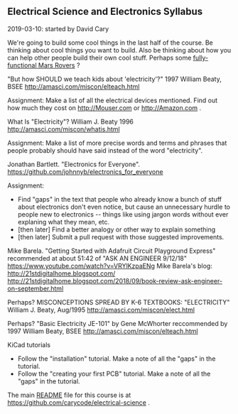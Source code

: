 
## Electrical Science and Electronics Syllabus
2019-03-10: started by David Cary


We're going to build some cool things in the last half of the course.
Be thinking about cool things you want to build.
Also be thinking about how you can help other people build their own cool stuff.
Perhaps some
[fully-functional Mars Rovers](http://beatty-robotics.com/about-us-ii/) ?


"But how SHOULD we teach kids about 'electricity'?"
1997 William Beaty, BSEE
http://amasci.com/miscon/elteach.html

Assignment:
Make a list of all the electrical devices mentioned.
Find out how much they cost on http://Mouser.com or http://Amazon.com .


What Is "Electricity"?
William J. Beaty 
1996
http://amasci.com/miscon/whatis.html

Assignment:
Make a list of more precise words and terms and phrases
that people probably should have said
instead of the word "electricity".


Jonathan Bartlett.
"Electronics for Everyone".
https://github.com/johnnyb/electronics_for_everyone

Assignment:
* Find "gaps" in the text that people who already know a bunch of stuff about
  electronics don't even notice, but cause an unnecessary hurdle to people new
to electronics -- things like using jargon words without ever explaning what
they mean, etc.
* [then later] Find a better analogy or other way to explain something
* [then later] Submit a pull request with those suggested improvements.


Mike Barela.
"Getting Started with Adafruit Circuit Playground Express"
recommended at about 51:42 of
"ASK AN ENGINEER 9/12/18"
https://www.youtube.com/watch?v=VRYlKzpaENg
Mike Barela's blog:
http://21stdigitalhome.blogspot.com/
http://21stdigitalhome.blogspot.com/2018/09/book-review-ask-engineer-on-september.html


Perhaps?
MISCONCEPTIONS SPREAD BY K-6 TEXTBOOKS: "ELECTRICITY"
William J. Beaty, Aug/1995
http://amasci.com/miscon/elect.html


Perhaps?
"Basic Electricity JE-101" by Gene McWhorter 
reccommended by
1997 William Beaty, BSEE
http://amasci.com/miscon/elteach.html




KiCad tutorials
* Follow the "installation" tutorial.
Make a note of all the "gaps" in the tutorial.
* Follow the "creating your first PCB" tutorial.
Make a note of all the "gaps" in the tutorial.


The main [README](README.md) file for this course is at
https://github.com/carycode/electrical-science
.

[comment]: # ( ../electronics_for_everyone/build )
[comment]: # ( ../electronics_for_everyone/ElectronicsForEveryone.tex )
[comment]: # ( README.md )
[comment]: # (This is a comment, it will not be included)
[comment]: # (This is a comment, it will not be included)
[comment]: # (This is a comment, it will not be included)
[comment]: # (This is a comment, it will not be included)

